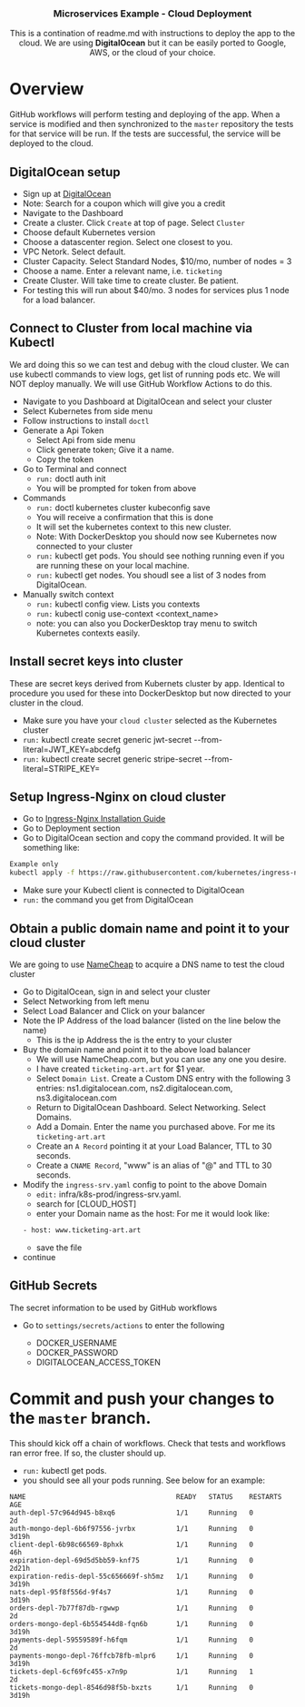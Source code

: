 <h3 align="center">Microservices Example - Cloud Deployment</h3>
  <p align="center">
    This is a contination of <a src="readme.md">readme.md</a> with instructions to deploy the app to the cloud. We are using <strong>DigitalOcean</strong> but it can be easily ported to Google, AWS, or the cloud of your choice.
  </p>
</div>

# Overview

GitHub workflows will perform testing and deploying of the app. When a service is modified and then synchronized to the `master` repository the tests for that service will be run. If the tests are successful, the service will be deployed to the cloud.

## DigitalOcean setup

- Sign up at [DigitalOcean](https://www.digitalocean.com)
- Note: Search for a coupon which will give you a credit
- Navigate to the Dashboard
- Create a cluster. Click `Create` at top of page. Select `Cluster`
- Choose default Kubernetes version
- Choose a datascenter region. Select one closest to you.
- VPC Netork. Select default.
- Cluster Capacity. Select Standard Nodes, $10/mo, number of nodes = 3
- Choose a name. Enter a relevant name, i.e. `ticketing`
- Create Cluster. Will take time to create cluster. Be patient.
- For testing this will run about $40/mo. 3 nodes for services plus 1 node for a load balancer.

## Connect to Cluster from local machine via Kubectl

We ard doing this so we can test and debug with the cloud cluster. We can use kubectl commands to view logs, get list of running pods etc. We will NOT deploy manually. We will use GitHub Workflow Actions to do this.

- Navigate to you Dashboard at DigitalOcean and select your cluster
- Select Kubernetes from side menu
- Follow instructions to install `doctl`
- Generate a Api Token
  - Select Api from side menu
  - Click generate token; Give it a name.
  - Copy the token
- Go to Terminal and connect
  - `run:` doctl auth init
  - You will be prompted for token from above
- Commands
  - `run:` doctl kubernetes cluster kubeconfig save <your cluster name>
  - You will receive a confirmation that this is done
  - It will set the kubernetes context to this new cluster.
  - Note: With DockerDesktop you should now see Kubernetes now connected to your cluster
  - `run:` kubectl get pods. You should see nothing running even if you are running these on your local machine.
  - `run:` kubectl get nodes. You shoudl see a list of 3 nodes from DigitalOcean.
- Manually switch context
  - `run:` kubectl config view. Lists you contexts
  - `run:` kubectl conig use-context <context_name>
  - note: you can also you DockerDesktop tray menu to switch Kubernetes contexts easily.

## Install secret keys into cluster

These are secret keys derived from Kubernets cluster by app. Identical to procedure you used for these into DockerDesktop but now directed to your cluster in the cloud.

- Make sure you have your `cloud cluster` selected as the Kubernetes cluster
- `run:` kubectl create secret generic jwt-secret --from-literal=JWT_KEY=abcdefg
- `run:` kubectl create secret generic stripe-secret --from-literal=STRIPE_KEY=<your secret key defined during Stripe install>

## Setup Ingress-Nginx on cloud cluster

- Go to [Ingress-Nginx Installation Guide](https://kubernetes.github.io/ingress-nginx/deploy/#docker-desktop)
- Go to Deployment section
- Go to DigitalOcean section and copy the command provided. It will be something like:

```sh
Example only
kubectl apply -f https://raw.githubusercontent.com/kubernetes/ingress-nginx/controller-v1.1.1/deploy/static/provider/cloud/deploy.yaml
```

- Make sure your Kubectl client is connected to DigitalOcean
- `run:` the command you get from DigitalOcean

## Obtain a public domain name and point it to your cloud cluster

We are going to use [NameCheap](namecheap.com) to acquire a DNS name to test the cloud cluster

- Go to DigitalOcean, sign in and select your cluster
- Select Networking from left menu
- Select Load Balancer and Click on your balancer
- Note the IP Address of the load balancer (listed on the line below the name)
  - This is the ip Address the is the entry to your cluster
- Buy the domain name and point it to the above load balancer
  - We will use NameCheap.com, but you can use any one you desire.
  - I have created `ticketing-art.art` for $1 year.
  - Select `Domain List`. Create a Custom DNS entry with the following 3 entries: ns1.digitalocean.com, ns2.digitalocean.com, ns3.digitalocean.com
  - Return to DigitalOcean Dashboard. Select Networking. Select Domains.
  - Add a Domain. Enter the name you purchased above. For me its `ticketing-art.art`
  - Create an `A Record` pointing it at your Load Balancer, TTL to 30 seconds.
  - Create a `CNAME Record`, "www" is an alias of "@" and TTL to 30 seconds.
- Modify the `ingress-srv.yaml` config to point to the above Domain
  - `edit:` infra/k8s-prod/ingress-srv.yaml.
  - search for [CLOUD_HOST]
  - enter your Domain name as the host: For me it would look like:
  ```sh
  - host: www.ticketing-art.art
  ```
  - save the file
- continue

## GitHub Secrets

The secret information to be used by GitHub workflows

- Go to `settings/secrets/actions` to enter the following

  - DOCKER_USERNAME
  - DOCKER_PASSWORD
  - DIGITALOCEAN_ACCESS_TOKEN

# Commit and push your changes to the `master` branch.

This should kick off a chain of workflows. Check that tests and workflows ran error free. If so, the cluster should up.

- `run:` kubectl get pods.
- you should see all your pods running. See below for an example:

```
NAME                                     READY   STATUS    RESTARTS   AGE
auth-depl-57c964d945-b8xq6               1/1     Running   0          2d
auth-mongo-depl-6b6f97556-jvrbx          1/1     Running   0          3d19h
client-depl-6b98c66569-8phxk             1/1     Running   0          46h
expiration-depl-69d5d5bb59-knf75         1/1     Running   0          2d21h
expiration-redis-depl-55c656669f-sh5mz   1/1     Running   0          3d19h
nats-depl-95f8f556d-9f4s7                1/1     Running   0          3d19h
orders-depl-7b77f87db-rgwwp              1/1     Running   0          2d
orders-mongo-depl-6b554544d8-fqn6b       1/1     Running   0          3d19h
payments-depl-59559589f-h6fqm            1/1     Running   0          2d
payments-mongo-depl-76ffcb78fb-mlpr6     1/1     Running   0          3d19h
tickets-depl-6cf69fc455-x7n9p            1/1     Running   1          2d
tickets-mongo-depl-8546d98f5b-bxzts      1/1     Running   0          3d19h
```
